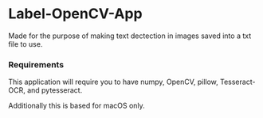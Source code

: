 # Label-OpenCV-App
Made for the purpose of making text dectection in images saved into a txt file to use.


### Requirements

This application will require you to have numpy, OpenCV, pillow, Tesseract-OCR, and pytesseract.

Additionally this is based for macOS only. 